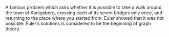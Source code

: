 A famous problem which asks whether it is possible to take a walk around
the town of Konigsberg, crossing each of its seven bridges only once,
and returning to the place where you started from. Euler showed that it
was not possible. Euler’s solutions is considered to be the beginning of
graph theory.
